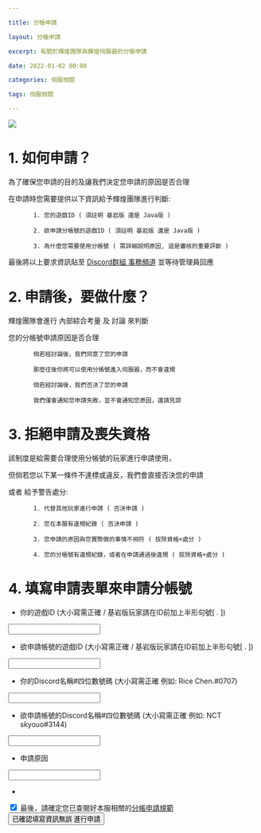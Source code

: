 ```yaml
---

title: 分帳申請

layout: 分帳申請

excerpt: 有關於輝煌團隊與輝煌伺服器的分帳申請

date: 2022-01-02 00:00

categories: 伺服相關

tags: 伺服相關

---
```


![](https://media.discordapp.net/attachments/596718421966716928/971190210928992267/AddText_05-04-06.36.35.png)
# 1. 如何申請？

為了確保您申請的目的及讓我們決定您申請的原因是否合理

在申請時您需要提供以下資訊給予輝煌團隊進行判斷:



           1. 您的遊戲ID ( 須註明 基岩版 還是 Java版 )

           2. 欲申請分帳號的遊戲ID ( 須註明 基岩版 還是 Java版 )

           3. 為什麼您需要使用分帳號 ( 需詳細說明原因, 這是審核的重要評斷 )



最後將以上要求資訊貼至 <a href="https://discord.com/invite/5MHGpAFGEN">Discord群組 事務頻道</a> 並等待管理員回應

# 2. 申請後，要做什麼？

輝煌團隊會進行 內部綜合考量 及 討論 來判斷

您的分帳號申請原因是否合理



           倘若經討論後，我們同意了您的申請

           那麼往後你將可以使用分帳號進入伺服器，而不會違規

> 


           倘若經討論後，我們否決了您的申請

           我們僅會通知您申請失敗，並不會通知您原因，還請見諒



# 3. 拒絕申請及喪失資格

該制度是給需要合理使用分帳號的玩家進行申請使用，

但倘若您以下某一條件不達標或違反，我們會直接否決您的申請

或者 給予警告處分:



           1. 代替其他玩家進行申請 ( 否決申請 )

           2. 您在本服有違規紀錄 ( 否決申請 )

           3. 您申請的原因與您實際做的事情不相符 ( 拔除資格+處分 )

           4. 您的分帳號有違規紀錄，或者在申請通過後違規 ( 拔除資格+處分 )


# 4. 填寫申請表單來申請分帳號

- 你的遊戲ID (大小寫需正確 / 基岩版玩家請在ID前加上半形句號[ . ])
<input id="name" type="text" required>

- 欲申請帳號的遊戲ID (大小寫需正確 / 基岩版玩家請在ID前加上半形句號[ . ])
<input id="name" type="text" required>

- 你的Discord名稱#四位數號碼 (大小寫需正確 例如: Rice Chen.#0707)
<input id="name" type="text" required>

- 欲申請帳號的Discord名稱#四位數號碼 (大小寫需正確 例如: NCT skyouo#3144)
<input id="name" type="text" required>

- 申請原因
<input id="comment" type="text">

- 
<div>
<input type="checkbox" id="tos" name="tos"
             checked>
<label for="tos">最後，請確定您已查閱好本服相關的<a href="https://www.brilliantw.net/分帳申請">分帳申請規範</a></label>
</div>

<input type="button" value="已確認填寫資訊無誤 進行申請">
